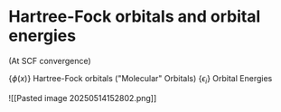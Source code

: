 
# Hartree-Fock orbitals and orbital energies


(At SCF convergence)

{$\phi(x)$} Hartree-Fock orbitals ("Molecular" Orbitals)
{$\epsilon_{i}$} Orbital Energies

![[Pasted image 20250514152802.png]]

